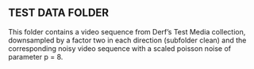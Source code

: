 TEST DATA FOLDER
------------

This folder contains a video sequence from Derf’s Test Media collection, downsampled by a factor two in each direction (subfolder clean) and the corresponding noisy video sequence with a scaled poisson noise of parameter p = 8.
